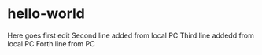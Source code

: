 # hello-world

Here goes first edit
Second line added from local PC
Third line addedd from local PC
Forth line from PC

